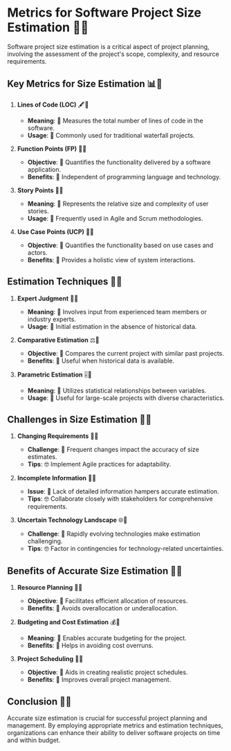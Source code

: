 # Metrics for Software Project Size Estimation 📏🚀

Software project size estimation is a critical aspect of project planning, involving the assessment of the project's scope, complexity, and resource requirements.

## Key Metrics for Size Estimation 📊📏

1. **Lines of Code (LOC)** 🖋️📏
   - **Meaning**: 📏 Measures the total number of lines of code in the software.
   - **Usage**: 🚀 Commonly used for traditional waterfall projects.

2. **Function Points (FP)** 🎯📏
   - **Objective**: 📏 Quantifies the functionality delivered by a software application.
   - **Benefits**: 🚀 Independent of programming language and technology.

3. **Story Points** 📖📏
   - **Meaning**: 📏 Represents the relative size and complexity of user stories.
   - **Usage**: 🚀 Frequently used in Agile and Scrum methodologies.

4. **Use Case Points (UCP)** 🔄📏
   - **Objective**: 📏 Quantifies the functionality based on use cases and actors.
   - **Benefits**: 🚀 Provides a holistic view of system interactions.

## Estimation Techniques 🎯📏

1. **Expert Judgment** 🧠📏
   - **Meaning**: 📏 Involves input from experienced team members or industry experts.
   - **Usage**: 🚀 Initial estimation in the absence of historical data.

2. **Comparative Estimation** ⚖️📏
   - **Objective**: 📏 Compares the current project with similar past projects.
   - **Benefits**: 🚀 Useful when historical data is available.

3. **Parametric Estimation** 🎚️📏
   - **Meaning**: 📏 Utilizes statistical relationships between variables.
   - **Usage**: 🚀 Useful for large-scale projects with diverse characteristics.

## Challenges in Size Estimation 🤔📏

1. **Changing Requirements** 🔄📏
   - **Challenge**: 📏 Frequent changes impact the accuracy of size estimates.
   - **Tips**: 🤓 Implement Agile practices for adaptability.

2. **Incomplete Information** 🚧📏
   - **Issue**: 📏 Lack of detailed information hampers accurate estimation.
   - **Tips**: 🤓 Collaborate closely with stakeholders for comprehensive requirements.

3. **Uncertain Technology Landscape** 🌐📏
   - **Challenge**: 📏 Rapidly evolving technologies make estimation challenging.
   - **Tips**: 🤓 Factor in contingencies for technology-related uncertainties.

## Benefits of Accurate Size Estimation 🌟📏

1. **Resource Planning** 💼📏
   - **Objective**: 📏 Facilitates efficient allocation of resources.
   - **Benefits**: 🌟 Avoids overallocation or underallocation.

2. **Budgeting and Cost Estimation** 💰📏
   - **Meaning**: 📏 Enables accurate budgeting for the project.
   - **Benefits**: 🌟 Helps in avoiding cost overruns.

3. **Project Scheduling** 📅📏
   - **Objective**: 📏 Aids in creating realistic project schedules.
   - **Benefits**: 🌟 Improves overall project management.

## Conclusion 🏁📏

Accurate size estimation is crucial for successful project planning and management. By employing appropriate metrics and estimation techniques, organizations can enhance their ability to deliver software projects on time and within budget.
